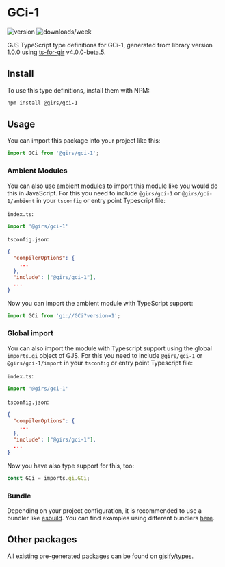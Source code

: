 
# GCi-1

![version](https://img.shields.io/npm/v/@girs/gci-1)
![downloads/week](https://img.shields.io/npm/dw/@girs/gci-1)


GJS TypeScript type definitions for GCi-1, generated from library version 1.0.0 using [ts-for-gir](https://github.com/gjsify/ts-for-gir) v4.0.0-beta.5.


## Install

To use this type definitions, install them with NPM:
```bash
npm install @girs/gci-1
```

## Usage

You can import this package into your project like this:
```ts
import GCi from '@girs/gci-1';
```

### Ambient Modules

You can also use [ambient modules](https://github.com/gjsify/ts-for-gir/tree/main/packages/cli#ambient-modules) to import this module like you would do this in JavaScript.
For this you need to include `@girs/gci-1` or `@girs/gci-1/ambient` in your `tsconfig` or entry point Typescript file:

`index.ts`:
```ts
import '@girs/gci-1'
```

`tsconfig.json`:
```json
{
  "compilerOptions": {
    ...
  },
  "include": ["@girs/gci-1"],
  ...
}
```

Now you can import the ambient module with TypeScript support: 

```ts
import GCi from 'gi://GCi?version=1';
```

### Global import

You can also import the module with Typescript support using the global `imports.gi` object of GJS.
For this you need to include `@girs/gci-1` or `@girs/gci-1/import` in your `tsconfig` or entry point Typescript file:

`index.ts`:
```ts
import '@girs/gci-1'
```

`tsconfig.json`:
```json
{
  "compilerOptions": {
    ...
  },
  "include": ["@girs/gci-1"],
  ...
}
```

Now you have also type support for this, too:

```ts
const GCi = imports.gi.GCi;
```

### Bundle

Depending on your project configuration, it is recommended to use a bundler like [esbuild](https://esbuild.github.io/). You can find examples using different bundlers [here](https://github.com/gjsify/ts-for-gir/tree/main/examples).

## Other packages

All existing pre-generated packages can be found on [gjsify/types](https://github.com/gjsify/types).

